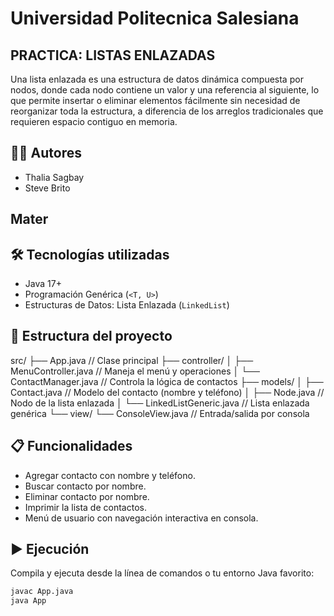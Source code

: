 # Universidad Politecnica Salesiana
## PRACTICA: LISTAS ENLAZADAS

Una lista enlazada es una estructura de datos dinámica compuesta por nodos, donde cada nodo contiene un valor y una referencia al siguiente, lo que permite insertar o eliminar elementos fácilmente sin necesidad de reorganizar toda la estructura, a diferencia de los arreglos tradicionales que requieren espacio contiguo en memoria.

## 👨‍💻 Autores

- Thalia Sagbay  
- Steve Brito

## Mater

## 🛠️ Tecnologías utilizadas

- Java 17+
- Programación Genérica (`<T, U>`)
- Estructuras de Datos: Lista Enlazada (`LinkedList`)


## 🧩 Estructura del proyecto

src/ ├── App.java // Clase principal ├── controller/ │ ├── MenuController.java // Maneja el menú y operaciones │ └── ContactManager.java // Controla la lógica de contactos ├── models/ │ ├── Contact.java // Modelo del contacto (nombre y teléfono) │ ├── Node.java // Nodo de la lista enlazada │ └── LinkedListGeneric.java // Lista enlazada genérica └── view/ └── ConsoleView.java // Entrada/salida por consola


## 📋 Funcionalidades

- Agregar contacto con nombre y teléfono.
- Buscar contacto por nombre.
- Eliminar contacto por nombre.
- Imprimir la lista de contactos.
- Menú de usuario con navegación interactiva en consola.

## ▶️ Ejecución

Compila y ejecuta desde la línea de comandos o tu entorno Java favorito:

```bash
javac App.java
java App
